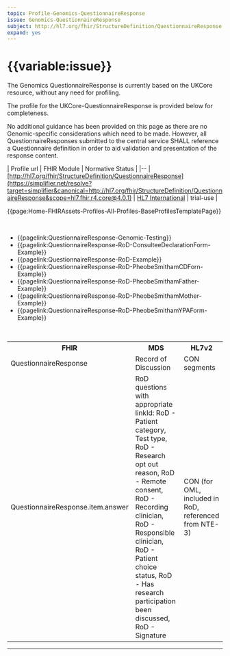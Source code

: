 ```yaml
---
topic: Profile-Genomics-QuestionnaireResponse
issue: Genomics-QuestionnaireResponse
subject: http://hl7.org/fhir/StructureDefinition/QuestionnaireResponse
expand: yes
---
```


# {{variable:issue}}

The Genomics QuestionnaireResponse is currently based on the UKCore resource, without any need for profiling.

The profile for the UKCore-QuestionnaireResponse is provided below for completeness.

No additional guidance has been provided on this page as there are no Genomic-specific considerations which need to be made. However, all QuestionnaireResponses submitted to the central service SHALL reference a Questionnaire definition in order to aid validation and presentation of the response content.

| Profile url | FHIR Module | Normative Status |
|--
| [http://hl7.org/fhir/StructureDefinition/QuestionnaireResponse](https://simplifier.net/resolve?target=simplifier&canonical=http://hl7.org/fhir/StructureDefinition/QuestionnaireResponse&scope=hl7.fhir.r4.core@4.0.1) | [HL7 International]() | trial-use |

{{page:Home-FHIRAssets-Profiles-All-Profiles-BaseProfilesTemplatePage}}
        
<div id="Examples" class="tabcontent">
<br />
<ul>
<li> {{pagelink:QuestionnaireResponse-Genomic-Testing}} </li>
<li> {{pagelink:QuestionnaireResponse-RoD-ConsulteeDeclarationForm-Example}}</li>
<li> {{pagelink:QuestionnaireResponse-RoD-Example}} </li>
<li> {{pagelink:QuestionnaireResponse-RoD-PheobeSmithamCDForn-Example}} </li>
<li>  {{pagelink:QuestionnaireResponse-RoD-PheobeSmithamFather-Example}} </li>
<li> {{pagelink:QuestionnaireResponse-RoD-PheobeSmithamMother-Example}} </li>
<li> {{pagelink:QuestionnaireResponse-RoD-PheobeSmithamYPAForm-Example}} </li>
</ul>
</div>

<div id="Mappings" class="tabcontent">
            <br />
                <table class="assets">
                    <tr><th>FHIR</th><th>MDS</th><th>HL7v2</th></tr>
                    <tr><td>QuestionnaireResponse</td><td>Record of Discussion</td><td>CON segments</td></tr>
                    <tr><td>QuestionnaireResponse.item.answer</td><td>RoD questions with appropriate linkId: RoD - Patient category, Test type, RoD - Research opt out reason, RoD - Remote consent, RoD - Recording clinician, RoD - Responsible clinician, RoD - Patient choice status, RoD - Has research participation been discussed, RoD - Signature</td><td>CON (for OML, included in RoD, referenced from NTE-3)</td></tr>
</table>

</div>

---